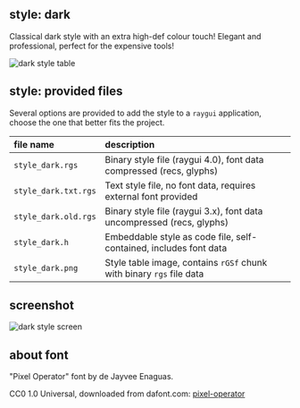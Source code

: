 ## style: dark

Classical dark style with an extra high-def colour touch! Elegant and professional, perfect for the expensive tools!

![dark style table](style_dark.png)

## style: provided files

Several options are provided to add the style to a `raygui` application, choose the one that better fits the project.

| file name | description |
| :-------- | :---------- |
| `style_dark.rgs` | Binary style file (raygui 4.0), font data compressed (recs, glyphs) |
| `style_dark.txt.rgs` | Text style file, no font data, requires external font provided |
| `style_dark.old.rgs` | Binary style file (raygui 3.x), font data uncompressed (recs, glyphs) |
| `style_dark.h` | Embeddable style as code file, self-contained, includes font data |
| `style_dark.png` | Style table image, contains `rGSf` chunk with binary `rgs` file data |

## screenshot

![dark style screen](dark_screenshot.png)

## about font

"Pixel Operator" font by de Jayvee Enaguas.

CC0 1.0 Universal, downloaded from dafont.com: [pixel-operator](https://www.dafont.com/pixel-operator.font)
